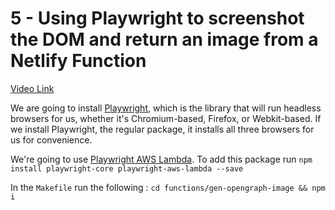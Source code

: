 # 5 - Using Playwright to screenshot the DOM and return an image from a Netlify Function

[Video Link](https://egghead.io/lessons/netlify-using-playwright-to-screenshot-the-dom-and-return-an-image-from-a-netlify-function)

<TimeStamp start="0:01" end="0:15">

We are going to install [Playwright](https://github.com/microsoft/playwright), which is the library that will run headless browsers for us, whether it's Chromium-based, Firefox, or Webkit-based. If we install Playwright, the regular package, it installs all three browsers for us for convenience.
  
</TimeStamp>

<TimeStamp start="0:37" end="0:50">

We're going to use [Playwright AWS Lambda](https://github.com/JupiterOne/playwright-aws-lambda). To add this package run `npm install playwright-core playwright-aws-lambda --save`

</TimeStamp>

<TimeStamp start="3:44" end="3:54">

In the `Makefile` run the following : `cd functions/gen-opengraph-image && npm i`

</TimeStamp>

